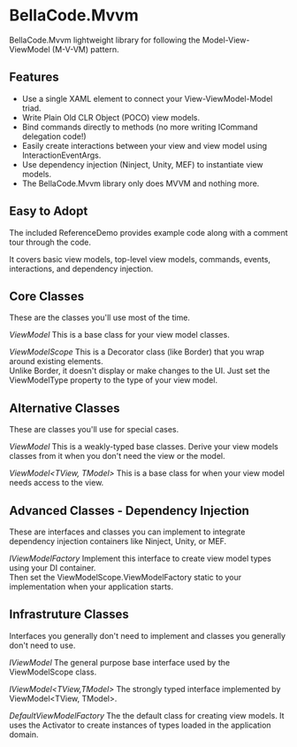 BellaCode.Mvvm
====
BellaCode.Mvvm lightweight library for following the Model-View-ViewModel (M-V-VM) pattern.

Features
----

- Use a single XAML element to connect your View-ViewModel-Model triad.
- Write Plain Old CLR Object (POCO) view models.
- Bind commands directly to methods (no more writing ICommand delegation code!)
- Easily create interactions between your view and view model using InteractionEventArgs.
- Use dependency injection (Ninject, Unity, MEF) to instantiate view models.
- The BellaCode.Mvvm library only does MVVM and nothing more.

Easy to Adopt
----

The included ReferenceDemo provides example code along with a comment tour through the code.  

It covers basic view models, top-level view models, commands, events, interactions, and dependency injection.

Core Classes
----
These are the classes you'll use most of the time.

*ViewModel<TModel>*
    This is a base class for your view model classes.

*ViewModelScope*
    This is a Decorator class (like Border) that you wrap around existing elements.  
	Unlike Border, it doesn't display or make changes to the UI. 
	Just set the ViewModelType property to the type of your view model.

Alternative Classes
----
These are classes you'll use for special cases.

*ViewModel*
    This is a weakly-typed base classes. Derive your view models classes from it when you don't need the view or the model.

*ViewModel<TView, TModel>*
    This is a base class for when your view model needs access to the view.

Advanced Classes - Dependency Injection
----
These are interfaces and classes you can implement to integrate dependency injection containers like Ninject, Unity, or MEF.

*IViewModelFactory*
    Implement this interface to create view model types using your DI container.  
    Then set the ViewModelScope.ViewModelFactory static to your implementation when your application starts.

Infrastruture Classes
----
Interfaces you generally don't need to implement and classes you generally don't need to use.

*IViewModel*
    The general purpose base interface used by the ViewModelScope class.

*IViewModel<TView,TModel>*
    The strongly typed interface implemented by ViewModel<TView, TModel>.

*DefaultViewModelFactory*
    The the default class for creating view models. 
    It uses the Activator to create instances of types loaded in the application domain.
